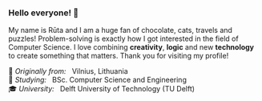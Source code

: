 ### Hello everyone! 🌻

My name is Rūta and I am a huge fan of chocolate, cats, travels and puzzles! Problem-solving is exactly how I got interested in the field of Computer Science. I love combining **creativity**, **logic** and new **technology** to create something that matters. Thank you for visiting my profile!  

🌱 *Originally from:* &nbsp; Vilnius, Lithuania    
📖 *Studying:*  &nbsp; BSc. Computer Science and Engineering    
🎓 *University:* &nbsp; Delft University of Technology (TU Delft)    
